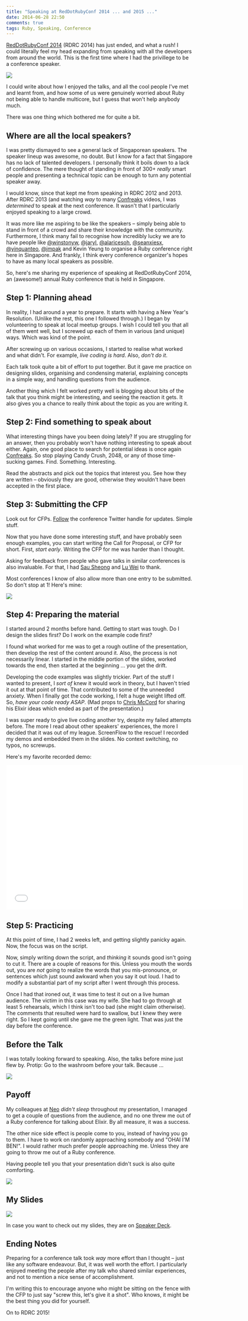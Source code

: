 ```yaml
---
title: "Speaking at RedDotRubyConf 2014 ... and 2015 ..."
date: 2014-06-28 22:50
comments: true
tags: Ruby, Speaking, Conference
---
```


[RedDotRubyConf 2014](http://www.reddotrubyconf.com/) (RDRC 2014) has just ended, and what a rush! I could literally feel my head expanding from speaking with all the developers from around the world. This is the first time where I had the privillege to be a conference speaker.

![](/images/rdrc2014.png)

I could write about how I enjoyed the talks, and all the cool people I've met and learnt from, and how some of us were genuinely worried about Ruby not being able to handle multicore, but I guess that won't help anybody much.

There was one thing which bothered me for quite a bit.

## Where are all the local speakers?

I was pretty dismayed to see a general lack of Singaporean speakers. The speaker lineup was awesome, no doubt. But I know for a fact that Singapore has no lack of talented developers. I personally think it boils down to a lack of confidence. The mere thought of standing in front of 300+ _really_ smart people and presenting a technical topic can be enough to turn any potential speaker away.

I would know, since that kept me from speaking in RDRC 2012 and 2013. After RDRC 2013 (and watching _way_ to many [Confreaks](www.confreaks.com) videos, I was _determined_ to speak at the next conference. It wasn't that I particularly enjoyed speaking to a large crowd.

It was more like me aspiring to be like the speakers – simply being able to stand in front of a crowd and share their knowledge with the community. Furthermore, I think many fail to recognise how incredibly lucky we are to have people like [@winstonyw](https://twitter.com/winstonyw), [@jaryl](https://twitter.com/jaryl), [@alaricesoh](https://twitter.com/alaricesoh), [@seanxiesx](https://twitter.com/seanxiesx), [@yinquanteo](https://twitter.com/yinquanteo), [@jmpak](https://twitter.com/jmpak) and Kevin Yeung to organise a Ruby conference right here in Singapore. And frankly, I think every conference organizer's hopes to have as many local speakers as possible.

So, here's me sharing my experience of speaking at RedDotRubyConf 2014, an (awesome!) annual Ruby conference that is held in Singapore.

## Step 1: Planning ahead

In reality, I had around a year to prepare. It starts with having a New Year's Resolution. (Unlike the rest, this one I followed through.) I began by volunteering to speak at local meetup groups. I wish I could tell you that all of them went well, but I screwed up each of them in various (and unique) ways. Which was kind of the point.

After screwing up on various occasions, I started to realise what worked and what didn't. For example, _live coding is hard_. Also, _don't do it_.

Each talk took quite a bit of effort to put together. But it gave me practice on designing slides, organising and condensing material, explaining concepts in a simple way, and handling questions from the audience.

Another thing which I felt worked pretty well is blogging about bits of the talk that you think might be interesting, and seeing the reaction it gets. It also gives you a chance to really think about the topic as you are writing it.

## Step 2: Find something to speak about

What interesting things have you been doing lately? If you are struggling for an answer, then you probably won't have nothing interesting to speak about either. Again, one good place to search for potential ideas is once again [Confreaks](www.confreaks.com). So stop playing Candy Crush, 2048, or any of those time-sucking games. Find. Something. Interesting.

Read the abstracts and pick out the topics that interest you. See how they are written – obviously they are good, otherwise they wouldn't have been accepted in the first place.

## Step 3: Submitting the CFP

Look out for CFPs. [Follow](https://twitter.com/reddotrubyconf) the conference Twitter handle for updates. Simple stuff.

Now that you have done some interesting stuff, and have probably seen enough examples, you can start writing the Call for Proposal, or CFP for short. First, _start early_. Writing the CFP for me was harder than I thought.

Asking for feedback from people who gave talks in similar conferences is also invaluable. For that, I had [Sau Sheong](https://twitter.com/sausheong) and [Lu Wei](https://twitter.com/luweidewei) to thank.

Most conferences I know of also allow more than one entry to be submitted. So don't stop at 1! Here's mine:

![](/images/proposal.png)

## Step 4: Preparing the material

I started around 2 months before hand. Getting to start was tough. Do I design the slides first? Do I work on the example code first?

I found what worked for me was to get a rough outline of the presentation, then develop the rest of the content around it. Also, the process is not necessarily linear. I started in the middle portion of the slides, worked towards the end, then started at the beginning ... you get the drift.

Developing the code examples was slightly trickier. Part of the stuff I wanted to present, I _sort of_ knew it would work in theory, but I haven't tried it out at that point of time. That contributed to some of the unneeded anxiety. When I finally got the code working, I felt a huge weight lifted off. So, _have your code ready ASAP_. (Mad props to [Chris McCord](https://twitter.com/chris_mccord) for sharing his Elixir ideas which ended as part of the presentation.)

I was super ready to give live coding another try, despite my failed attempts before. The more I read about other speakers' experiences, the more I decided that it was out of my league. ScreenFlow to the rescue! I recorded my demos and embedded them in the slides. No context switching, no typos, no screwups.

Here's my favorite recorded demo:

<iframe width="640" height="390" src="//www.youtube.com/embed/VK9ECKhdWFI" frameborder="0" allowfullscreen></iframe>

## Step 5: Practicing

At this point of time, I had 2 weeks left, and getting slightly panicky again. Now, the focus was on the script.

Now, simply writing down the script, and _thinking_ it sounds good isn't going to cut it. There are a couple of reasons for this. Unless you mouth the words out, you are _not_ going to realize the words that you mis-pronounce, or sentences which just sound awkward when you say it out loud. I had to modify a substantial part of my script after I went through this process.

Once I had that ironed out, it was time to test it out on a live human audience. The victim in this case was my wife. She had to go through at least 5 rehearsals, which I think isn't too bad (she might claim otherwise). The comments that resulted were hard to swallow, but I knew they were right. So I kept going until she gave me the green light. That was just the day before the conference.

## Before the Talk

I was totally looking forward to speaking. Also, the talks before mine just flew by.
Protip: Go to the washroom before your talk. Because ...

![](/images/sith.jpg)

## Payoff

My colleagues at [Neo](http://www.neo.com/offices/singapore) _didn't sleep_ throughout my presentation, I managed to get a couple of questions from the audience, and no one threw me out of a Ruby conference for talking about Elixir. By all measure, it was a success.

The other nice side effect is people come to you, instead of having you go to them. I have to work on randomly approaching somebody and "OHAI I'M BEN!". I would rather much prefer people approaching me. Unless they are going to throw me out of a Ruby conference.

Having people tell you that your presentation didn't suck is also quite comforting.

![](/images/tender.jpg)

## My Slides


[![](/images/ftw.png)](https://speakerdeck.com/benjamintan/ruby-plus-elixir-polyglottin-ftw)

In case you want to check out my slides, they are on [Speaker Deck](https://speakerdeck.com/benjamintan/ruby-plus-elixir-polyglottin-ftw).

## Ending Notes

Preparing for a conference talk took _way_ more effort than I thought – just like any software endeavour. But, it was well worth the effort. I particularly enjoyed meeting the people after my talk who shared similar experiences, and not to mention a nice sense of accomplishment.

I'm writing this to encourage anyone who might be sitting on the fence with the CFP to just say "screw this, let's give it a shot". Who knows, it might be the best thing you did for yourself.

On to RDRC 2015!

